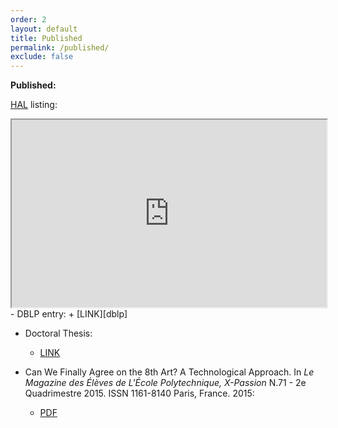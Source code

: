 ```yaml
---
order: 2
layout: default
title: Published
permalink: /published/
exclude: false
---
```


**Published:**

[HAL][hal] listing:
<iframe width="100%" height="300" src="https://haltools.inria.fr/Public/afficheRequetePubli.php?auteur_exp=perchy&CB_auteur=oui&CB_titre=oui&CB_article=oui&langue=Anglais&tri_exp=annee_publi&tri_exp2=typdoc&tri_exp3=date_publi&ordre_aff=TA&Fen=Rech&lang=fr&Formate=Oui&css=../css/VisuCondense.css"></iframe>
- DBLP entry:
  + [LINK][dblp]

- Doctoral Thesis:
  + [LINK][thesis]

- Can We Finally Agree on the 8th Art? A Technological Approach. In _Le Magazine des Élèves de L'École Polytechnique, X-Passion_ N.71 - 2e Quadrimestre 2015. ISSN 1161-8140 Paris, France. 2015:
  + [PDF][8art]

[hal]:      https://hal.archives-ouvertes.fr/
[dblp]:     http://dblp.uni-trier.de/pers/hd/p/Perchy:Salim
[thesis]:   https://hal.inria.fr/view/index/docid/1413970
[8art]:     ../assets/pdf/xpassion71-8th_art.pdf
